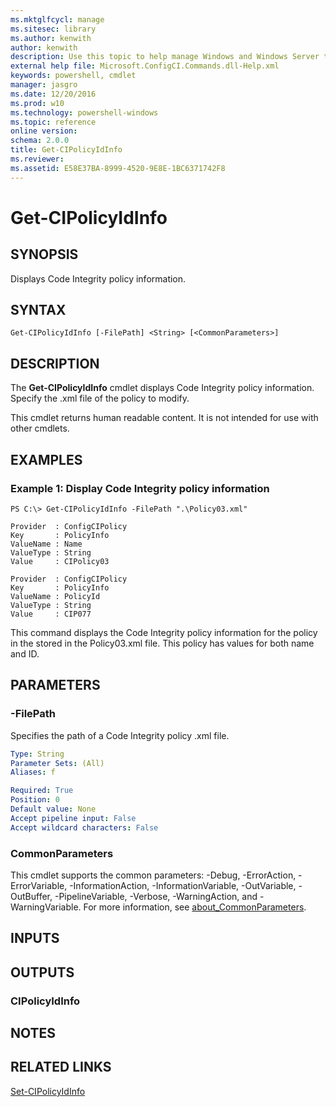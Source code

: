 ```yaml
---
ms.mktglfcycl: manage
ms.sitesec: library
ms.author: kenwith
author: kenwith
description: Use this topic to help manage Windows and Windows Server technologies with Windows PowerShell.
external help file: Microsoft.ConfigCI.Commands.dll-Help.xml
keywords: powershell, cmdlet
manager: jasgro
ms.date: 12/20/2016
ms.prod: w10
ms.technology: powershell-windows
ms.topic: reference
online version: 
schema: 2.0.0
title: Get-CIPolicyIdInfo
ms.reviewer:
ms.assetid: E58E37BA-8999-4520-9E8E-1BC6371742F8
---
```


# Get-CIPolicyIdInfo

## SYNOPSIS
Displays Code Integrity policy information.

## SYNTAX

```
Get-CIPolicyIdInfo [-FilePath] <String> [<CommonParameters>]
```

## DESCRIPTION
The **Get-CIPolicyIdInfo** cmdlet displays Code Integrity policy information.
Specify the .xml file of the policy to modify.

This cmdlet returns human readable content.
It is not intended for use with other cmdlets.

## EXAMPLES

### Example 1: Display Code Integrity policy information
```
PS C:\> Get-CIPolicyIdInfo -FilePath ".\Policy03.xml"

Provider  : ConfigCIPolicy
Key       : PolicyInfo
ValueName : Name
ValueType : String
Value     : CIPolicy03

Provider  : ConfigCIPolicy
Key       : PolicyInfo
ValueName : PolicyId
ValueType : String
Value     : CIP077
```

This command displays the Code Integrity policy information for the policy in the stored in the Policy03.xml file.
This policy has values for both name and ID.

## PARAMETERS

### -FilePath
Specifies the path of a Code Integrity policy .xml file.

```yaml
Type: String
Parameter Sets: (All)
Aliases: f

Required: True
Position: 0
Default value: None
Accept pipeline input: False
Accept wildcard characters: False
```

### CommonParameters
This cmdlet supports the common parameters: -Debug, -ErrorAction, -ErrorVariable, -InformationAction, -InformationVariable, -OutVariable, -OutBuffer, -PipelineVariable, -Verbose, -WarningAction, and -WarningVariable. For more information, see [about_CommonParameters](http://go.microsoft.com/fwlink/?LinkID=113216).

## INPUTS

## OUTPUTS

### CIPolicyIdInfo

## NOTES

## RELATED LINKS

[Set-CIPolicyIdInfo](./Set-CIPolicyIdInfo.md)


